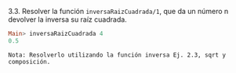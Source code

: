 3.3. Resolver la función ```inversaRaizCuadrada/1```, que da un número n devolver la
inversa su raíz cuadrada.

```haskell
Main> inversaRaizCuadrada 4
0.5
```

```Nota: Resolverlo utilizando la función inversa Ej. 2.3, sqrt y composición.```